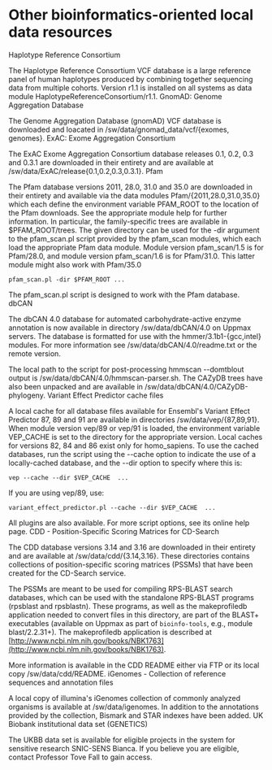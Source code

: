# Other bioinformatics-oriented local data resources


Haplotype Reference Consortium

The Haplotype Reference Consortium VCF database is a large reference panel of human haplotypes produced by combining together sequencing data from multiple cohorts.  Version r1.1 is installed on all systems as data module HaplotypeReferenceConsortium/r1.1.
GnomAD: Genome Aggregation Database

The Genome Aggregation Database (gnomAD) VCF database is downloaded and loacated in /sw/data/gnomad_data/vcf/{exomes, genomes}.
ExAC: Exome Aggregation Consortium

The ExAC Exome Aggregation Consortium database releases 0.1, 0.2, 0.3 and 0.3.1 are downloaded in their entirety and are available at /sw/data/ExAC/release{0.1,0.2,0.3,0.3.1}.
Pfam

The Pfam database versions 2011, 28.0, 31.0 and 35.0 are downloaded in their entirety and available via the data modules Pfam/{2011,28.0,31.0,35.0} which each define the environment variable PFAM_ROOT to the location of the Pfam downloads. See the appropriate module help for further information. In particular, the family-specific trees are available in $PFAM_ROOT/trees. The given directory can be used for the -dir argument to the pfam_scan.pl script provided by the pfam_scan modules, which each load the appropriate Pfam data module.  Module version pfam_scan/1.5 is for Pfam/28.0, and module version pfam_scan/1.6 is for Pfam/31.0. This latter module might also work with Pfam/35.0

    pfam_scan.pl -dir $PFAM_ROOT ...

The pfam_scan.pl script is designed to work with the Pfam database.
dbCAN

The dbCAN 4.0 database for automated carbohydrate-active enzyme annotation is now available in directory /sw/data/dbCAN/4.0 on Uppmax servers. The database is formatted for use with the hmmer/3.1b1-{gcc,intel} modules. For more information see /sw/data/dbCAN/4.0/readme.txt or the remote version.

The local path to the script for post-processing hmmscan --domtblout output is /sw/data/dbCAN/4.0/hmmscan-parser.sh. The CAZyDB trees have also been unpacked and are available in /sw/data/dbCAN/4.0/CAZyDB-phylogeny.
Variant Effect Predictor cache files

A local cache for all database files available for Ensembl's Variant Effect Predictor 87, 89 and 91 are available in directories /sw/data/vep/{87,89,91}. When module version vep/89 or vep/91 is loaded, the environment variable VEP_CACHE is set to the directory for the appropriate version.  Local caches for versions 82, 84 and 86 exist only for homo_sapiens.  To use the cached databases, run the script using the --cache option to indicate the use of a locally-cached database, and the --dir option to specify where this is:

    vep --cache --dir $VEP_CACHE  ...

If you are using vep/89, use:

    variant_effect_predictor.pl --cache --dir $VEP_CACHE  ...

All plugins are also available.  For more script options, see its online help page.
CDD - Position-Specific Scoring Matrices for CD-Search

The CDD database versions 3.14 and 3.16 are downloaded in their entirety and are available at /sw/data/cdd/{3.14,3.16}. These directories contains collections of position-specific scoring matrices (PSSMs) that have been created for the CD-Search service.

The PSSMs are meant to be used for compiling RPS-BLAST search databases,
which can be used with the standalone RPS-BLAST programs (rpsblast and rpsblastn).
These programs, as well as the makeprofiledb application
needed to convert files in this directory,
are part of the BLAST+ executables (available on Uppmax as part of `bioinfo-tools`,
e.g., module blast/2.2.31+).
The makeprofiledb application is described at [http://www.ncbi.nlm.nih.gov/books/NBK1763](http://www.ncbi.nlm.nih.gov/books/NBK1763).

More information is available in the CDD README either via FTP or its local copy /sw/data/cdd/README.
iGenomes - Collection of reference sequences and annotation files

A local copy of illumina's iGenomes collection of commonly analyzed organisms is available at /sw/data/igenomes. In addition to the annotations provided by the collection, Bismark and STAR indexes have been added.
UK Biobank institutional data set (GENETICS)

The UKBB data set is available for eligible projects in the system for sensitive research SNIC-SENS Bianca. If you believe you are eligible, contact Professor Tove Fall to gain access.

